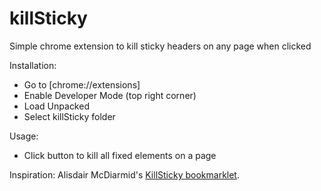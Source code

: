 # killSticky
Simple chrome extension to kill sticky headers on any page when clicked

Installation:
* Go to [chrome://extensions]
* Enable Developer Mode (top right corner)
* Load Unpacked
* Select killSticky folder

Usage:
* Click button to kill all fixed elements on a page

Inspiration:
Alisdair McDiarmid's [KillSticky bookmarklet](https://alisdair.mcdiarmid.org/kill-sticky-headers/).
